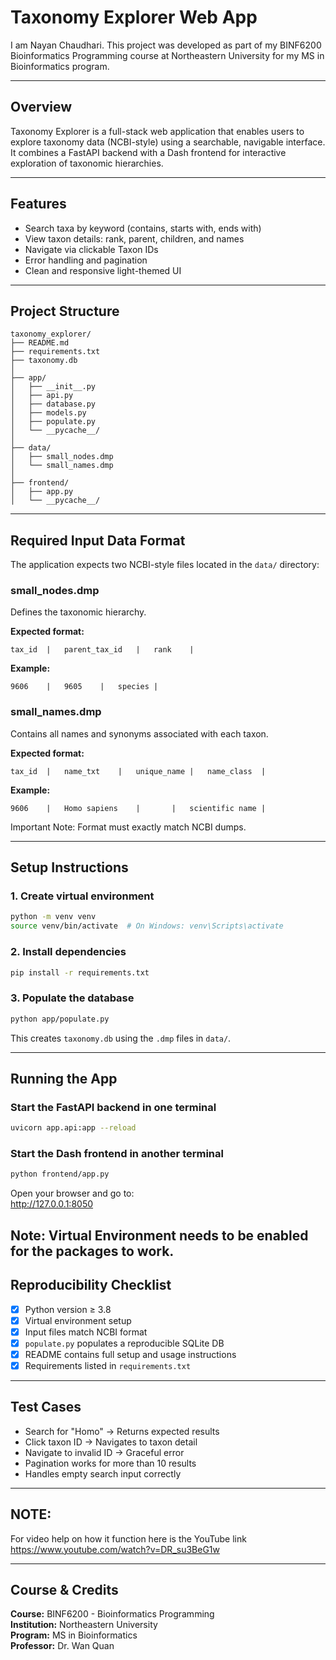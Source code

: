 # Taxonomy Explorer Web App

I am Nayan Chaudhari. This project was developed as part of my BINF6200 Bioinformatics Programming course at Northeastern University for my MS in Bioinformatics program.

---

## Overview

Taxonomy Explorer is a full-stack web application that enables users to explore taxonomy data (NCBI-style) using a searchable, navigable interface. It combines a FastAPI backend with a Dash frontend for interactive exploration of taxonomic hierarchies.

---

## Features

- Search taxa by keyword (contains, starts with, ends with)
- View taxon details: rank, parent, children, and names
- Navigate via clickable Taxon IDs
- Error handling and pagination
- Clean and responsive light-themed UI

---

## Project Structure

```
taxonomy_explorer/
├── README.md
├── requirements.txt
├── taxonomy.db
│
├── app/
│   ├── __init__.py
│   ├── api.py
│   ├── database.py
│   ├── models.py
│   ├── populate.py
│   └── __pycache__/
│
├── data/
│   ├── small_nodes.dmp
│   └── small_names.dmp
│
├── frontend/
│   ├── app.py
│   └── __pycache__/
```

---

## Required Input Data Format

The application expects two NCBI-style files located in the `data/` directory:

### small_nodes.dmp
Defines the taxonomic hierarchy.

**Expected format:**
```
tax_id	|	parent_tax_id	|	rank	|
```

**Example:**
```
9606	|	9605	|	species	|
```

### small_names.dmp
Contains all names and synonyms associated with each taxon.

**Expected format:**
```
tax_id	|	name_txt	|	unique_name	|	name_class	|
```

**Example:**
```
9606	|	Homo sapiens	|		|	scientific name	|
```

Important Note: Format must exactly match NCBI dumps.

---

## Setup Instructions

### 1. Create virtual environment
```bash
python -m venv venv
source venv/bin/activate  # On Windows: venv\Scripts\activate
```

### 2. Install dependencies
```bash
pip install -r requirements.txt
```

### 3. Populate the database
```bash
python app/populate.py
```

This creates `taxonomy.db` using the `.dmp` files in `data/`.

---

## Running the App

### Start the FastAPI backend in one terminal
```bash
uvicorn app.api:app --reload
```

### Start the Dash frontend in another terminal
```bash
python frontend/app.py
```

Open your browser and go to:  
http://127.0.0.1:8050

Note: Virtual Environment needs to be enabled for the packages to work.
---

## Reproducibility Checklist

- [x] Python version ≥ 3.8
- [x] Virtual environment setup
- [x] Input files match NCBI format
- [x] `populate.py` populates a reproducible SQLite DB
- [x] README contains full setup and usage instructions
- [x] Requirements listed in `requirements.txt`

---

## Test Cases

- Search for "Homo" → Returns expected results
- Click taxon ID → Navigates to taxon detail
- Navigate to invalid ID → Graceful error
- Pagination works for more than 10 results
- Handles empty search input correctly

---

## NOTE:
For video help on how it function here is the YouTube link
https://www.youtube.com/watch?v=DR_su3BeG1w

---

## Course & Credits

**Course:** BINF6200 - Bioinformatics Programming  
**Institution:** Northeastern University  
**Program:** MS in Bioinformatics  
**Professor:** Dr. Wan Quan